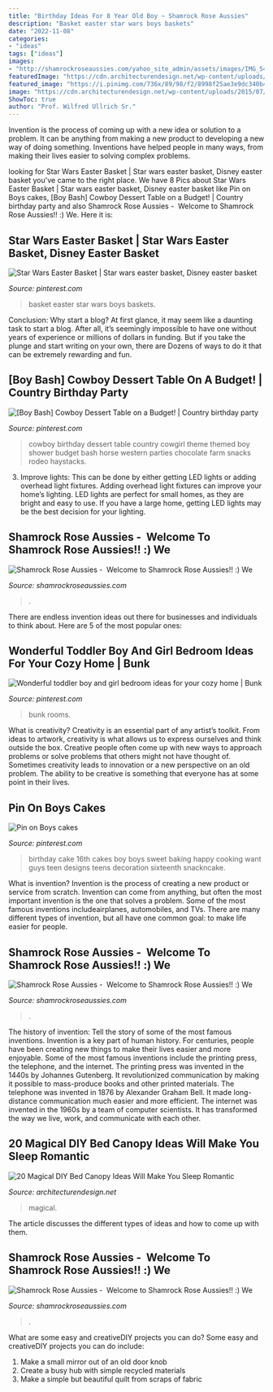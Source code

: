 ```yaml
---
title: "Birthday Ideas For 8 Year Old Boy ~ Shamrock Rose Aussies"
description: "Basket easter star wars boys baskets"
date: "2022-11-08"
categories:
- "ideas"
tags: ["ideas"]
images:
- "http://shamrockroseaussies.com/yahoo_site_admin/assets/images/IMG_5474.48155012_std.JPG"
featuredImage: "https://cdn.architecturendesign.net/wp-content/uploads/2015/07/AD-DIY-Bed-Canopy-3.jpg"
featured_image: "https://i.pinimg.com/736x/89/98/f2/8998f25ae3e9dc340b46361a2de061e7.jpg"
image: "https://cdn.architecturendesign.net/wp-content/uploads/2015/07/AD-DIY-Bed-Canopy-3.jpg"
ShowToc: true
author: "Prof. Wilfred Ullrich Sr."
---
```



Invention is the process of coming up with a new idea or solution to a problem. It can be anything from making a new product to developing a new way of doing something. Inventions have helped people in many ways, from making their lives easier to solving complex problems.

	

		
looking for Star Wars Easter Basket | Star wars easter basket, Disney easter basket you've came to the right place. We have 8 Pics about Star Wars Easter Basket | Star wars easter basket, Disney easter basket like Pin on Boys cakes, [Boy Bash] Cowboy Dessert Table on a Budget! | Country birthday party and also Shamrock Rose Aussies - ﻿﻿﻿ Welcome to Shamrock Rose Aussies!! :) We. Here it is:
		
    
## Star Wars Easter Basket | Star Wars Easter Basket, Disney Easter Basket

<img loading=lazy src="https://i.pinimg.com/736x/70/15/7c/70157c980c437aca11d4e47e1d54bb6b--star-wars-easter-basket-easter-baskets.jpg" onerror="this.onerror=null;this.src='https://tse2.mm.bing.net/th?id=OIP.KlGdYdXwnGFiiKyCl6iwGwHaJ3&amp;pid=15.1';" alt="Star Wars Easter Basket | Star wars easter basket, Disney easter basket">

_Source: pinterest.com_

>basket easter star wars boys baskets. 

	

Conclusion: Why start a blog?
At first glance, it may seem like a daunting task to start a blog. After all, it’s seemingly impossible to have one without years of experience or millions of dollars in funding. But if you take the plunge and start writing on your own, there are Dozens of ways to do it that can be extremely rewarding and fun.

    
## [Boy Bash] Cowboy Dessert Table On A Budget! | Country Birthday Party

<img loading=lazy src="https://i.pinimg.com/736x/99/70/95/99709528bf16c454c107ce9ab1f702d3.jpg" onerror="this.onerror=null;this.src='https://tse1.mm.bing.net/th?id=OIP.bDdHxYvp3KgudVBh-DhAmAHaLH&amp;pid=15.1';" alt="[Boy Bash] Cowboy Dessert Table on a Budget! | Country birthday party">

_Source: pinterest.com_

>cowboy birthday dessert table country cowgirl theme themed boy shower budget bash horse western parties chocolate farm snacks rodeo haystacks. 

	

3. Improve lights: This can be done by either getting LED lights or adding overhead light fixtures.
Adding overhead light fixtures can improve your home’s lighting. LED lights are perfect for small homes, as they are bright and easy to use. If you have a large home, getting LED lights may be the best decision for your lighting.

    
## Shamrock Rose Aussies - ﻿﻿﻿ Welcome To Shamrock Rose Aussies!! :) We

<img loading=lazy src="http://shamrockroseaussies.com/yahoo_site_admin/assets/images/IMG_5474.48155012_std.JPG" onerror="this.onerror=null;this.src='https://tse4.mm.bing.net/th?id=OIP.Lc8Fgf7oVPHp70BYLfXnXwHaFQ&amp;pid=15.1';" alt="Shamrock Rose Aussies - ﻿﻿﻿ Welcome to Shamrock Rose Aussies!! :) We">

_Source: shamrockroseaussies.com_

>. 

	

There are endless invention ideas out there for businesses and individuals to think about. Here are 5 of the most popular ones:

    
## Wonderful Toddler Boy And Girl Bedroom Ideas For Your Cozy Home | Bunk

<img loading=lazy src="https://i.pinimg.com/736x/89/98/f2/8998f25ae3e9dc340b46361a2de061e7.jpg" onerror="this.onerror=null;this.src='https://tse2.mm.bing.net/th?id=OIP.THSKWbsQ0d1A60rmC6dNlgHaLH&amp;pid=15.1';" alt="Wonderful toddler boy and girl bedroom ideas for your cozy home | Bunk">

_Source: pinterest.com_

>bunk rooms. 

	

What is creativity?
Creativity is an essential part of any artist’s toolkit. From ideas to artwork, creativity is what allows us to express ourselves and think outside the box. Creative people often come up with new ways to approach problems or solve problems that others might not have thought of. Sometimes creativity leads to innovation or a new perspective on an old problem. The ability to be creative is something that everyone has at some point in their lives.

    
## Pin On Boys Cakes

<img loading=lazy src="https://i.pinimg.com/736x/ba/c2/2f/bac22f00907c238a5a850dc8bf0a4d59--boy-th-birthday-birthday-cakes-for-boys.jpg" onerror="this.onerror=null;this.src='https://tse2.mm.bing.net/th?id=OIP.i2MjMgCVjh5h882Zy3mAAwHaLV&amp;pid=15.1';" alt="Pin on Boys cakes">

_Source: pinterest.com_

>birthday cake 16th cakes boy boys sweet baking happy cooking want guys teen designs teens decoration sixteenth snackncake. 

	

What is invention?
Invention is the process of creating a new product or service from scratch. Invention can come from anything, but often the most important invention is the one that solves a problem. Some of the most famous inventions includeairplanes, automobiles, and TVs. There are many different types of invention, but all have one common goal: to make life easier for people.

    
## Shamrock Rose Aussies - ﻿﻿﻿ Welcome To Shamrock Rose Aussies!! :) We

<img loading=lazy src="http://shamrockroseaussies.com/yahoo_site_admin/assets/images/DSC_0165.153163002_std.JPG" onerror="this.onerror=null;this.src='https://tse3.mm.bing.net/th?id=OIP.jpm-jpFmesnEshZAwc_AtwHaE0&amp;pid=15.1';" alt="Shamrock Rose Aussies - ﻿﻿﻿ Welcome to Shamrock Rose Aussies!! :) We">

_Source: shamrockroseaussies.com_

>. 

	

The history of invention: Tell the story of some of the most famous inventions.
Invention is a key part of human history. For centuries, people have been creating new things to make their lives easier and more enjoyable. Some of the most famous inventions include the printing press, the telephone, and the internet.
The printing press was invented in the 1440s by Johannes Gutenberg. It revolutionized communication by making it possible to mass-produce books and other printed materials. The telephone was invented in 1876 by Alexander Graham Bell. It made long-distance communication much easier and more efficient. The internet was invented in the 1960s by a team of computer scientists. It has transformed the way we live, work, and communicate with each other.

    
## 20 Magical DIY Bed Canopy Ideas Will Make You Sleep Romantic

<img loading=lazy src="https://cdn.architecturendesign.net/wp-content/uploads/2015/07/AD-DIY-Bed-Canopy-3.jpg" onerror="this.onerror=null;this.src='https://tse3.mm.bing.net/th?id=OIP.j1Pbmtck1q1gkT5HzfNowQHaJ4&amp;pid=15.1';" alt="20 Magical DIY Bed Canopy Ideas Will Make You Sleep Romantic">

_Source: architecturendesign.net_

>magical. 

	

The article discusses the different types of ideas and how to come up with them.

    
## Shamrock Rose Aussies - ﻿﻿﻿ Welcome To Shamrock Rose Aussies!! :) We

<img loading=lazy src="http://shamrockroseaussies.com/yahoo_site_admin/assets/images/DSC_0168.176182210_std.JPG" onerror="this.onerror=null;this.src='https://tse1.mm.bing.net/th?id=OIP.q8m28IPUzhzt-LhcR-ty5gHaE9&amp;pid=15.1';" alt="Shamrock Rose Aussies - ﻿﻿﻿ Welcome to Shamrock Rose Aussies!! :) We">

_Source: shamrockroseaussies.com_

>. 

	

What are some easy and creativeDIY projects you can do?
Some easy and creativeDIY projects you can do include:
1. Make a small mirror out of an old door knob
2. Create a busy hub with simple recycled materials
3. Make a simple but beautiful quilt from scraps of fabric

